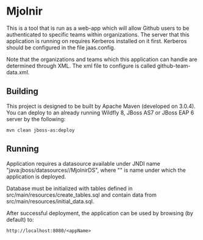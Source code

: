 Mjolnir
=======

This is a tool that is run as a web-app which will allow Github users to be authenticated to specific teams within organizations. The server that this application is running on requires Kerberos installed on it first. Kerberos should be configured in the file jaas.config.

Note that the organizations and teams which this application can handle are determined through XML. The xml file to configure is called github-team-data.xml.


Building
-----------

This project is designed to be built by Apache Maven (developed on 3.0.4). You can deploy to an already running Wildfly 8, JBoss AS7 or JBoss EAP 6 server by the following:

```
mvn clean jboss-as:deploy
```

Running
-------

Application requires a datasource available under JNDI name "java:jboss/datasources/<appName>/MjolnirDS", where "<appName>" is name under which the application is deployed.

Database must be initialized with tables defined in src/main/resources/create_tables.sql and contain data from src/main/resources/initial_data.sql.

After successful deployment, the application can be used by browsing (by default) to:

```
http://localhost:8080/<appName>
```
